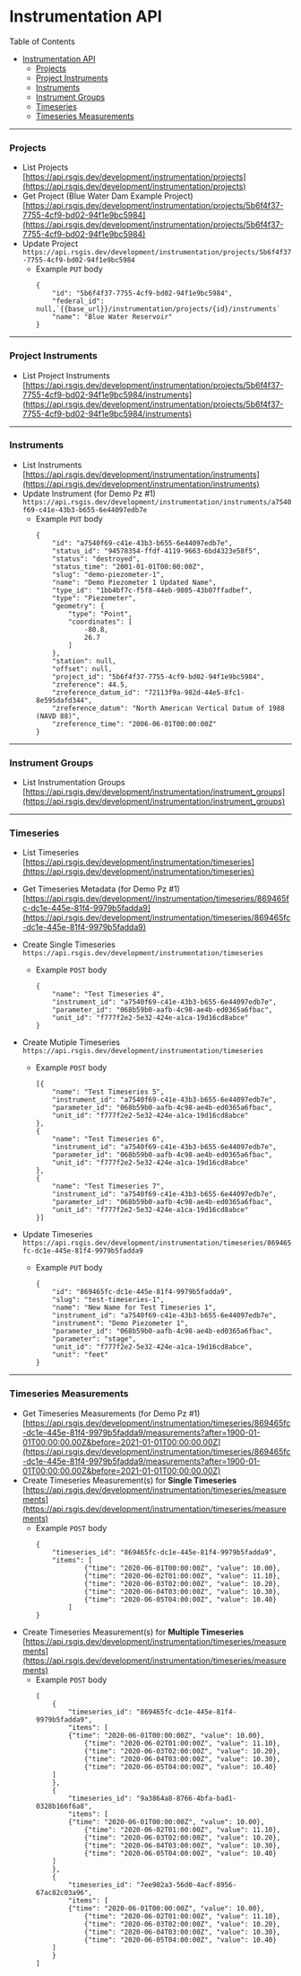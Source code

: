 # Instrumentation API

Table of Contents
- [Instrumentation API](#instrumentation-api)
    - [Projects](#projects)
    - [Project Instruments](#project-instruments)
    - [Instruments](#instruments)
    - [Instrument Groups](#instrument-groups)
    - [Timeseries](#timeseries)
    - [Timeseries Measurements](#timeseries-measurements)

---
### Projects
- List Projects \
  [https://api.rsgis.dev/development/instrumentation/projects](https://api.rsgis.dev/development/instrumentation/projects)
- Get Project (Blue Water Dam Example Project) \
  [https://api.rsgis.dev/development/instrumentation/projects/5b6f4f37-7755-4cf9-bd02-94f1e9bc5984](https://api.rsgis.dev/development/instrumentation/projects/5b6f4f37-7755-4cf9-bd02-94f1e9bc5984)
- Update Project \
  `https://api.rsgis.dev/development/instrumentation/projects/5b6f4f37-7755-4cf9-bd02-94f1e9bc5984`
    - Example `PUT` body
        ```
        {
            "id": "5b6f4f37-7755-4cf9-bd02-94f1e9bc5984",
            "federal_id": null,`{{base_url}}/instrumentation/projects/{id}/instruments`
            "name": "Blue Water Reservoir"
        }
        ```
---
### Project Instruments
- List Project Instruments \
  [https://api.rsgis.dev/development/instrumentation/projects/5b6f4f37-7755-4cf9-bd02-94f1e9bc5984/instruments](https://api.rsgis.dev/development/instrumentation/projects/5b6f4f37-7755-4cf9-bd02-94f1e9bc5984/instruments)

---
### Instruments
- List Instruments \
  [https://api.rsgis.dev/development/instrumentation/instruments](https://api.rsgis.dev/development/instrumentation/instruments)
- Update Instrument (for Demo Pz #1) \
  `https://api.rsgis.dev/development/instrumentation/instruments/a7540f69-c41e-43b3-b655-6e44097edb7e`
    - Example `PUT` body
        ```
        {
            "id": "a7540f69-c41e-43b3-b655-6e44097edb7e",
            "status_id": "94578354-ffdf-4119-9663-6bd4323e58f5",
            "status": "destroyed",
            "status_time": "2001-01-01T00:00:00Z",
            "slug": "demo-piezometer-1",
            "name": "Demo Piezometer 1 Updated Name",
            "type_id": "1bb4bf7c-f5f8-44eb-9805-43b07ffadbef",
            "type": "Piezometer",
            "geometry": {
                "type": "Point",
                "coordinates": [
                    -80.8,
                    26.7
                ]
            },
            "station": null,
            "offset": null,
            "project_id": "5b6f4f37-7755-4cf9-bd02-94f1e9bc5984",
            "zreference": 44.5,
            "zreference_datum_id": "72113f9a-982d-44e5-8fc1-8e595dafd344",
            "zreference_datum": "North American Vertical Datum of 1988 (NAVD 88)",
            "zreference_time": "2006-06-01T00:00:00Z"
        }
        ```
---
### Instrument Groups
- List Instrumentation Groups \
  [https://api.rsgis.dev/development/instrumentation/instrument_groups](https://api.rsgis.dev/development/instrumentation/instrument_groups)

---
### Timeseries
- List Timeseries \
  [https://api.rsgis.dev/development/instrumentation/timeseries](https://api.rsgis.dev/development/instrumentation/timeseries)
- Get Timeseries Metadata (for Demo Pz #1) \
  [https://api.rsgis.dev/development//instrumentation/timeseries/869465fc-dc1e-445e-81f4-9979b5fadda9](https://api.rsgis.dev/development/instrumentation/timeseries/869465fc-dc1e-445e-81f4-9979b5fadda9)

- Create Single Timeseries \
  `https://api.rsgis.dev/development/instrumentation/timeseries`
    - Example `POST` body
        ```
        {
            "name": "Test Timeseries 4",
            "instrument_id": "a7540f69-c41e-43b3-b655-6e44097edb7e",
            "parameter_id": "068b59b0-aafb-4c98-ae4b-ed0365a6fbac",
            "unit_id": "f777f2e2-5e32-424e-a1ca-19d16cd8abce"
        }
        ```
- Create Mutiple Timeseries \
  `https://api.rsgis.dev/development/instrumentation/timeseries`
    - Example `POST` body
        ```
        [{
            "name": "Test Timeseries 5",
            "instrument_id": "a7540f69-c41e-43b3-b655-6e44097edb7e",
            "parameter_id": "068b59b0-aafb-4c98-ae4b-ed0365a6fbac",
            "unit_id": "f777f2e2-5e32-424e-a1ca-19d16cd8abce"
        },
        {
            "name": "Test Timeseries 6",
            "instrument_id": "a7540f69-c41e-43b3-b655-6e44097edb7e",
            "parameter_id": "068b59b0-aafb-4c98-ae4b-ed0365a6fbac",
            "unit_id": "f777f2e2-5e32-424e-a1ca-19d16cd8abce"
        },
        {
            "name": "Test Timeseries 7",
            "instrument_id": "a7540f69-c41e-43b3-b655-6e44097edb7e",
            "parameter_id": "068b59b0-aafb-4c98-ae4b-ed0365a6fbac",
            "unit_id": "f777f2e2-5e32-424e-a1ca-19d16cd8abce"
        }]
        ```
- Update Timeseries \
  `https://api.rsgis.dev/development/instrumentation/timeseries/869465fc-dc1e-445e-81f4-9979b5fadda9`
    - Example `PUT` body
        ```
        {
            "id": "869465fc-dc1e-445e-81f4-9979b5fadda9",
            "slug": "test-timeseries-1",
            "name": "New Name for Test Timeseries 1",
            "instrument_id": "a7540f69-c41e-43b3-b655-6e44097edb7e",
            "instrument": "Demo Piezometer 1",
            "parameter_id": "068b59b0-aafb-4c98-ae4b-ed0365a6fbac",
            "parameter": "stage",
            "unit_id": "f777f2e2-5e32-424e-a1ca-19d16cd8abce",
            "unit": "feet"
        }
        ```
---
### Timeseries Measurements
- Get Timeseries Measurements (for Demo Pz #1) \
  [https://api.rsgis.dev/development/instrumentation/timeseries/869465fc-dc1e-445e-81f4-9979b5fadda9/measurements?after=1900-01-01T00:00:00.00Z&before=2021-01-01T00:00:00.00Z](https://api.rsgis.dev/development/instrumentation/timeseries/869465fc-dc1e-445e-81f4-9979b5fadda9/measurements?after=1900-01-01T00:00:00.00Z&before=2021-01-01T00:00:00.00Z)
- Create Timeseries Measurement(s) for **Single Timeseries** \
  [https://api.rsgis.dev/development/instrumentation/timeseries/measurements](https://api.rsgis.dev/development/instrumentation/timeseries/measurements)
    - Example `POST` body
        ```
        {
            "timeseries_id": "869465fc-dc1e-445e-81f4-9979b5fadda9",
            "items": [
                    {"time": "2020-06-01T00:00:00Z", "value": 10.00},
                    {"time": "2020-06-02T01:00:00Z", "value": 11.10},
                    {"time": "2020-06-03T02:00:00Z", "value": 10.20},
                    {"time": "2020-06-04T03:00:00Z", "value": 10.30},
                    {"time": "2020-06-05T04:00:00Z", "value": 10.40}
                ]
        }
        ```
- Create Timeseries Measurement(s) for **Multiple Timeseries** \
  [https://api.rsgis.dev/development/instrumentation/timeseries/measurements](https://api.rsgis.dev/development/instrumentation/timeseries/measurements)
    - Example `POST` body
        ```
        [
            {
                "timeseries_id": "869465fc-dc1e-445e-81f4-9979b5fadda9",
                "items": [
                {"time": "2020-06-01T00:00:00Z", "value": 10.00},
                    {"time": "2020-06-02T01:00:00Z", "value": 11.10},
                    {"time": "2020-06-03T02:00:00Z", "value": 10.20},
                    {"time": "2020-06-04T03:00:00Z", "value": 10.30},
                    {"time": "2020-06-05T04:00:00Z", "value": 10.40}
            ]
            },
            {
                "timeseries_id": "9a3864a8-8766-4bfa-bad1-0328b166f6a8",
                "items": [
                {"time": "2020-06-01T00:00:00Z", "value": 10.00},
                    {"time": "2020-06-02T01:00:00Z", "value": 11.10},
                    {"time": "2020-06-03T02:00:00Z", "value": 10.20},
                    {"time": "2020-06-04T03:00:00Z", "value": 10.30},
                    {"time": "2020-06-05T04:00:00Z", "value": 10.40}
            ]
            },
            {
                "timeseries_id": "7ee902a3-56d0-4acf-8956-67ac82c03a96",
                "items": [
                {"time": "2020-06-01T00:00:00Z", "value": 10.00},
                    {"time": "2020-06-02T01:00:00Z", "value": 11.10},
                    {"time": "2020-06-03T02:00:00Z", "value": 10.20},
                    {"time": "2020-06-04T03:00:00Z", "value": 10.30},
                    {"time": "2020-06-05T04:00:00Z", "value": 10.40}
            ]
            }
        ]
        ```